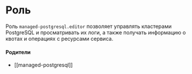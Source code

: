 # Роль

Роль `managed-postgresql.editor` позволяет управлять кластерами PostgreSQL и просматривать их логи, а также получать информацию о квотах и операциях с ресурсами сервиса.


#### Родители

- [[managed-postgresql]]
